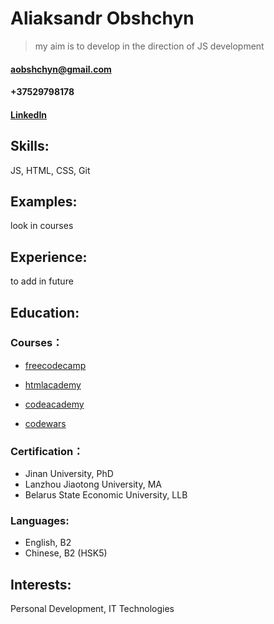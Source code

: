 # Aliaksandr Obshchyn

> my aim is to develop in the direction of JS development

#### aobshchyn@gmail.com
#### +37529798178
#### [LinkedIn](https://www.linkedin.com/in/aobshchyn/)
## Skills: 
JS, HTML, CSS, Git

## Examples:
look in courses

## Experience:
to add in future

## Education: 
### Courses：
* [freecodecamp](https://www.freecodecamp.org/oubowen)

* [htmlacademy](https://htmlacademy.ru/profile/oubowen)

* [codeacademy](https://www.codecademy.com/Oubowen)

* [codewars](https://www.codewars.com/users/Oubowen)

### Certification：
* Jinan University, PhD
* Lanzhou Jiaotong University, MA
* Belarus State Economic University, LLB

### Languages: 
* English, B2
* Chinese, B2 (HSK5)

## Interests: 
Personal Development, IT Technologies

